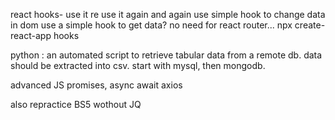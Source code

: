 react hooks- use it re use it again and again
use simple hook to change data in dom use a simple hook to get data? no need for react router... npx create-react-app hooks

python : an automated script to retrieve tabular data from a remote db. data should be extracted into csv. start with mysql, then mongodb.

advanced JS promises, async await axios

also repractice BS5 wothout JQ

